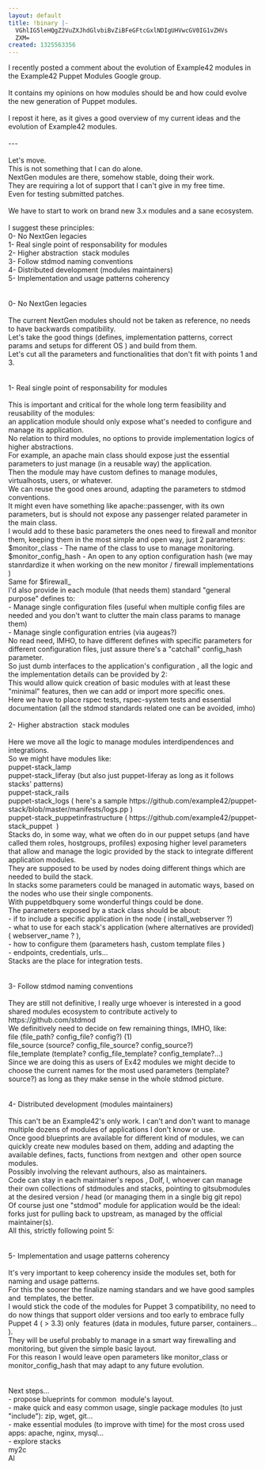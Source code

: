 ```yaml
---
layout: default
title: !binary |-
  VGhlIG5leHQgZ2VuZXJhdGlvbiBvZiBFeGFtcGxlNDIgUHVwcGV0IG1vZHVs
  ZXM=
created: 1325563356
---
```

<div>I recently posted a comment about the evolution of Example42 modules in the Example42 Puppet Modules Google group.</div><div>&nbsp;</div><div>It contains my opinions on how modules should be and how could evolve the new generation of Puppet modules.</div><div>&nbsp;</div><div>I repost it here, as it gives a good overview of my current ideas and the evolution of Example42 modules.</div><div>&nbsp;</div><div>---&nbsp;</div><div>&nbsp;</div><div>Let&#39;s move.</div><div>This is not something that I can do alone.</div><div>NextGen modules are there, somehow stable, doing their work.</div><div>They are requiring a lot of support that I can&#39;t give in my free time.</div><div>Even for testing submitted patches.</div><div>&nbsp;</div><div>We have to start to work on brand new 3.x modules and a sane ecosystem.</div><div>&nbsp;</div><div>I suggest these principles:</div><div>0- No NextGen legacies&nbsp;</div><div>1- Real single point of responsability for modules</div><div>2- Higher abstraction &nbsp;stack modules</div><div>3- Follow stdmod naming conventions</div><div>4- Distributed development (modules maintainers)</div><div>5- Implementation and usage patterns coherency</div><div>&nbsp;</div><div>&nbsp;</div><div>0- No NextGen legacies</div><div>&nbsp;</div><div>The current NextGen modules should not be taken as reference, no needs to have backwards compatibility.</div><div>Let&#39;s take the good things (defines, implementation patterns, correct params and setups for different OS ) and build from them.</div><div>Let&#39;s cut all the parameters and functionalities that don&#39;t fit with points 1 and 3.</div><div>&nbsp;</div><div>&nbsp;</div><div>1- Real single point of responsability for modules</div><div>&nbsp;</div><div>This is important and critical for the whole long term feasibility and reusability of the modules:</div><div>an application module should only expose what&#39;s needed to configure and manage its application.</div><div>No relation to third modules, no options to provide implementation logics of higher abstractions.</div><div>For example, an apache main class should expose just the essential parameters to just manage (in a reusable way) the application.</div><div>Then the module may have custom defines to manage modules, virtualhosts, users, or whatever.</div><div>We can reuse the good ones around, adapting the parameters to stdmod conventions.</div><div>It might even have something like apache::passenger, with its own parameters, but is should not expose any passenger related parameter in the main class.</div><div>I would add to these basic parameters the ones need to firewall and monitor them, keeping them in the most simple and open way, just 2 parameters:</div><div>$monitor_class - The name of the class to use to manage monitoring.</div><div>$monitor_config_hash - An open to any option configuration hash (we may stanrdardize it when working on the new monitor / firewall implementations )&nbsp;</div><div>Same for $firewall_</div><div>I&#39;d also provide in each module (that needs them) standard &quot;general purpose&quot; defines to:</div><div>- Manage single configuration files (useful when multiple config files are needed and you don&#39;t want to clutter the main class params to manage them)</div><div>- Manage single configuration entries (via augeas?)</div><div>No read need, IMHO, to have different defines with specific parameters for different configuration files, just assure there&#39;s a &quot;catchall&quot; config_hash parameter.</div><div>So just dumb interfaces to the application&#39;s configuration , all the logic and the implementation details can be provided by 2:</div><div>This would allow quick creation of basic modules with at least these &quot;minimal&quot; features, then we can add or import more specific ones.&nbsp;</div><div>Here we have to place rspec tests, rspec-system tests and essential documentation (all the stdmod standards related one can be avoided, imho)</div><div>&nbsp;</div><div>2- Higher abstraction &nbsp;stack modules</div><div>&nbsp;</div><div>Here we move all the logic to manage modules interdipendences and integrations.</div><div>So we might have modules like:</div><div>puppet-stack_lamp</div><div>puppet-stack_liferay (but also just puppet-liferay as long as it follows stacks&#39; patterns)</div><div>puppet-stack_rails</div><div>puppet-stack_logs ( here&#39;s a sample https://github.com/example42/puppet-stack/blob/master/manifests/logs.pp )</div><div>puppet-stack_puppetinfrastructure ( https://github.com/example42/puppet-stack_puppet &nbsp;)&nbsp;</div><div>Stacks do, in some way, what we often do in our puppet setups (and have called them roles, hostgroups, profiles) exposing higher level parameters that allow and manage the logic provided by the stack to integrate different application modules.</div><div>They are supposed to be used by nodes doing different things which are needed to build the stack.</div><div>In stacks some parameters could be managed in automatic ways, based on the nodes who use their single components.</div><div>With puppetdbquery some wonderful things could be done.</div><div>The parameters exposed by a stack class should be about:</div><div>- if to include a specific application in the node ( install_webserver ?)</div><div>- what to use for each stack&#39;s application (where alternatives are provided) ( webserver_name ? ),</div><div>- how to configure them (parameters hash, custom template files )</div><div>- endpoints, credentials, urls&hellip;</div><div>Stacks are the place for integration tests.&nbsp;</div><div>&nbsp;</div><div>&nbsp;</div><div>3- Follow stdmod naming conventions</div><div>&nbsp;</div><div>They are still not definitive, I really urge whoever is interested in a good shared modules ecosystem to contribute actively to https://github.com/stdmod</div><div>We definitively need to decide on few remaining things, IMHO, like:</div><div>file (file_path? config_file? config?) (1)</div><div>file_source (source? config_file_source? config_source?)</div><div>file_template (template? config_file_template? config_template?...)</div><div>Since we are doing this as users of Ex42 modules we might decide to choose the current names for the most used parameters (template? source?) as long as they make sense in the whole stdmod picture.</div><div>&nbsp;</div><div>&nbsp;</div><div>4- Distributed development (modules maintainers)</div><div>&nbsp;</div><div>This can&#39;t be an Example42&#39;s only work. I can&#39;t and don&#39;t want to manage multiple dozens of modules of applications I don&#39;t know or use.</div><div>Once good blueprints are available for different kind of modules, we can quickly create new modules based on them, adding and adapting the available defines, facts, functions from nextgen and &nbsp;other open source modules.</div><div>Possibly involving the relevant authours, also as maintainers.</div><div>Code can stay in each maintainer&#39;s repos , Dolf, I, whoever can manage their own collections of stdmodules and stacks, pointing to gitsubmodules at the desired version / head (or managing them in a single big git repo)</div><div>Of course just one &quot;stdmod&quot; module for application would be the ideal: forks just for pulling back to upstream, as managed by the official maintainer(s).</div><div>All this, strictly following point 5:</div><div>&nbsp;</div><div>&nbsp;</div><div>5- Implementation and usage patterns coherency</div><div>&nbsp;</div><div>It&#39;s very important to keep coherency inside the modules set, both for naming and usage patterns.</div><div>For this the sooner the finalize naming standars and we have good samples and &nbsp;templates, the better.</div><div>I would stick the code of the modules for Puppet 3 compatibility, no need to do now things that support older versions and too early to embrace fully Puppet 4 ( &gt; 3.3) only &nbsp;features (data in modules, future parser, containers&hellip; ).</div><div>They will be useful probably to manage in a smart way firewalling and monitoring, but given the simple basic layout.</div><div>For this reason I would leave open parameters like monitor_class or monitor_config_hash that may adapt to any future evolution.</div><div>&nbsp;</div><div>&nbsp;</div><div>Next steps&hellip;</div><div>- propose blueprints for common &nbsp;module&#39;s layout.</div><div>- make quick and easy common usage, single package modules (to just &quot;include&quot;): zip, wget, git&hellip;</div><div>- make essential modules (to improve with time) for the most cross used apps: apache, nginx, mysql&hellip;</div><div>- explore stacks</div><div>my2c</div><div>Al</div>
